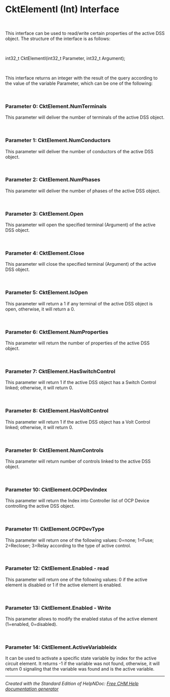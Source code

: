 # CktElementI (Int) Interface

&nbsp;

This interface can be used to read/write certain properties of the active DSS object. The structure of the interface is as follows:

&nbsp;

int32\_t CktElementI(int32\_t Parameter, int32\_t Argument);

&nbsp;

This interface returns an integer with the result of the query according to the value of the variable Parameter, which can be one of the following:

&nbsp;

### Parameter 0: CktElement.NumTerminals

This parameter will deliver the number of terminals of the active DSS object.

&nbsp;

### Parameter 1: CktElement.NumConductors

This parameter will deliver the number of conductors of the active DSS object.

&nbsp;

### Parameter 2: CktElement.NumPhases

This parameter will deliver the number of phases of the active DSS object.

&nbsp;

### Parameter 3: CktElement.Open

This parameter will open the specified terminal (Argument) of the active DSS object.

&nbsp;

### Parameter 4: CktElement.Close

This parameter will close the specified terminal (Argument) of the active DSS object.

&nbsp;

### Parameter 5: CktElement.IsOpen

This parameter will return a 1 if any terminal of the active DSS object is open, otherwise, it will return a 0.

&nbsp;

### Parameter 6: CktElement.NumProperties

This parameter will return the number of properties of the active DSS object.

&nbsp;

### Parameter 7: CktElement.HasSwitchControl

This parameter will return 1 if the active DSS object has a Switch Control linked; otherwise, it will return 0.

&nbsp;

### Parameter 8: CktElement.HasVoltControl

This parameter will return 1 if the active DSS object has a Volt Control linked; otherwise, it will return 0.

&nbsp;

### Parameter 9: CktElement.NumControls

This parameter will return number of controls linked to the active DSS object.

&nbsp;

### Parameter 10: CktElement.OCPDevIndex

This parameter will return the Index into Controller list of OCP Device controlling the active DSS object.

&nbsp;

### Parameter 11: CktElement.OCPDevType

This parameter will return one of the following values: 0=none; 1=Fuse; 2=Recloser; 3=Relay according to the type of active control.

&nbsp;

### Parameter 12: CktElement.Enabled - read

This parameter will return one of the following values: 0 if the active element is disabled or 1 if the active element is enabled.

&nbsp;

### Parameter 13: CktElement.Enabled - Write

This parameter allows to modify the enabled status of the active element (1=enabled, 0=disabled).

&nbsp;

### Parameter 14: CktElement.ActiveVariableidx

It can be used to activate a specific state variable by index for the active circuit element. It returns -1 if the variable was not found, otherwise, it will return 0 signaling that the variable was found and is the active variable.


***
_Created with the Standard Edition of HelpNDoc: [Free CHM Help documentation generator](<https://www.helpndoc.com>)_
